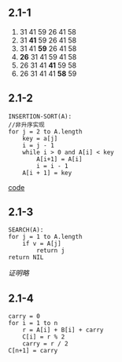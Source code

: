 ## 2.1-1 ##
1. 31 41 59 26 41 58
2. 31 **41** 59 26 41 58
3. 31 41 **59** 26 41 58
4. **26** 31 41 59 41 58
5. 26 31 41 **41** 59 58
6. 26 31 41 41 **58** 59 


## 2.1-2 ##
```
INSERTION-SORT(A):
//非升序实现
for j = 2 to A.length
	key = a[j]
	i = j - 1
	while i > 0 and A[i] < key
		A[i+1] = A[i]
		i = i - 1
	A[i + 1] = key
```
[code](insertion_sort.py)

## 2.1-3 ##
```
SEARCH(A):
for j = 1 to A.length
	if v = A[j]
		return j
return NIL
```
_证明略_

## 2.1-4 ##
```
carry = 0
for i = 1 to n
	r = A[i] + B[i] + carry
	C[i] = r % 2
	carry = r / 2
C[n+1] = carry
```